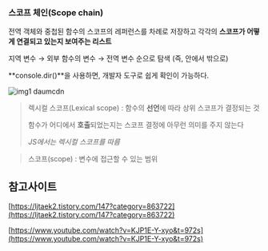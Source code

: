 ### 스코프 체인(Scope chain)

전역 객체와 중첩된 함수의 스코프의 레퍼런스를 차례로 저장하고 각각의 **스코프가 어떻게 연결되고 있는지 보여주는 리스트**

지역 변수 → 외부 함수의 변수 → 전역 변수 순으로 탐색 (즉, 안에서 밖으로)

**console.dir()**을 사용하면, 개발자 도구로 쉽게 확인이 가능하다.

![img1 daumcdn](https://user-images.githubusercontent.com/30085476/150358623-4ca56869-6af1-4b13-836c-2dc6b697905a.png)


> 렉시컬 스코프(Lexical scope) : 함수의 **선언**에 따라 상위 스코프가 결정되는 것
> 
> 
> 함수가 어디에서 **호출**되었는지는 스코프 결정에 아무런 의미를 주지 않는다
> 
> *JS에서는 렉시컬 스코프를 따름*
> 

> 스코프(scope) : 변수에 접근할 수 있는 범위
>

## 참고사이트
[https://ljtaek2.tistory.com/147?category=863722](https://ljtaek2.tistory.com/147?category=863722)

[https://www.youtube.com/watch?v=KJP1E-Y-xyo&t=972s](https://www.youtube.com/watch?v=KJP1E-Y-xyo&t=972s)
